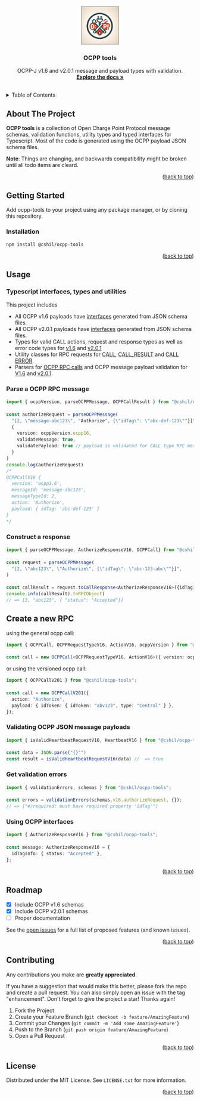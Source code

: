 <a name="readme-top"></a>

<!-- PROJECT LOGO -->
<br />
<div align="center">

  <img src="https://raw.githubusercontent.com/connected-hil/ocpp-tools/main/images/logo.webp" width=100 style="border: 1px solid grey"/>

  <h3 align="center">OCPP tools</h3>

  <p align="center">
    OCPP-J v1.6 and v2.0.1 message and payload types with validation.
    <br />
    <a href="docs/index.html"><strong>Explore the docs »</strong></a>
    <br />
    <br />
</div>

<!-- TABLE OF CONTENTS -->
<details>
  <summary>Table of Contents</summary>
  <ol>
    <li>
      <a href="#about-the-project">About The Project</a>
    </li>
    <li>
      <a href="#getting-started">Getting Started</a>
      <ul>
        <li><a href="#prerequisites">Prerequisites</a></li>
        <li><a href="#installation">Installation</a></li>
      </ul>
    </li>
    <li>
      <a href="#usage">Usage</a>
      <ul>
        <li><a href="#validating-ocpp-json-messages">Typescript interfaces, types and utilities</a></li>
        <li><a href="#parse-ocpp-rpc-messages">Parse OCPP RPC messages</a></li>
        <li><a href="#construct-a-response">Construct a response</a></li>
        <li><a href="#create-a-new-rpc">Create a new RPC</a></li>
        <li><a href="#validating-ocpp-json-message-payloads">Validating OCPP JSON message payloads</a></li>
        <li><a href="#get-validation-errors">Get validation errors</a></li>
        <li><a href="#using-ocpp-interfaces">Using OCPP interfaces</a></li>
      </ul>
    </li>
    <li><a href="#roadmap">Roadmap</a></li>
    <li><a href="#license">License</a></li>
  </ol>
</details>

<!-- ABOUT THE PROJECT -->

## About The Project

**OCPP tools** is a collection of Open Charge Point Protocol message schemas, validation functions, utility types and typed interfaces for Typescript. Most of the code is generated using the OCPP payload JSON schema files.

**Note**: Things are changing, and backwards compatibility might be broken until all todo items are cleard.

<p align="right">(<a href="#readme-top">back to top</a>)</p>

## Getting Started

Add ocpp-tools to your project using any package manager, or by cloning this repository.

### Installation

```sh
npm install @cshil/ocpp-tools
```

<p align="right">(<a href="#readme-top">back to top</a>)</p>

<!-- USAGE EXAMPLES -->

## Usage

### Typescript interfaces, types and utilities

This project includes

- All OCPP v1.6 payloads have [interfaces](src/types/v16) generated from JSON schema files.
- All OCPP v2.0.1 payloads have [interfaces](src/types/v201/) generated from JSON schema files.
- Types for valid CALL actions, request and response types as well as error code types for [v1.6](src/types/v16/index.ts) and [v2.0.1](src/types/v201/index.ts)
- Utility classes for RPC requests for [CALL](src/message/ocpp-call.ts), [CALL_RESULT](src/message/ocpp-call-result.ts) and [CALL ERROR](src/message/ocpp-call-error.ts).
- Parsers for [OCPP RPC calls](src/validation/index.ts) and OCPP message payload validation for [V1.6](src/validation/v16/index.ts) and [v2.0.1](src/validation/v201/index.ts).

### Parse a OCPP RPC message

```typescript
import { ocppVersion, parseOCPPMessage, OCPPCallResult } from "@cshil/ocpp-tools";

const authorizeRequest = parseOCPPMessage(
  "[2, \"message-abc123\", "Authorize", {\"idTag\": \"abc-def-123\""}]",
  {
    version: ocppVersion.ocpp16,
    validateMessage: true,
    validatePayload: true // payload is validated for CALL type RPC messages
  }
)
console.log(authorizeRequest)
/*
OCPPCallV16 {
  version: 'ocpp1.6',
  messageId: 'message-abc123',
  messageTypeId: 2,
  action: 'Authorize',
  payload: { idTag: 'abc-def-123' }
}
*/
```

### Construct a response

```typescript
import { parseOCPPMessage, AuthorizeResponseV16, OCPPCall} from "@cshil/ocpp-tools";

const request = parseOCPPMessage(
  "[2, \"abc123\", \"Authorize\", {\"idTag\": \"abc-123-abc\""}]",
)

const callResult = request.toCallResponse<AuthorizeResponseV16>({idTagInfo: { status: "Accepted"}})
console.info(callResult).toRPCObject)
// => [3, "abc123", { "status": "Accepted"}]

```

## Create a new RPC

using the general ocpp call:

```typescript
import { OCPPCall, OCPPRequestTypeV16, ActionV16, ocppVersion } from "@cshil/ocpp-tools";

const call = new OCPPCall<OCPPRequestTypeV16, ActionV16>({ version: ocppVersion.ocpp16, action: "Authorize", payload: { idTag: "abv123"})
```

or using the versioned ocpp call:

```typescript
import { OCPPCallV201 } from "@cshil/ocpp-tools";

const call = new OCPPCallV201({
  action: "Authorize",
  payload: { idToken: { idToken: "abv123", type: "Central" } },
});
```

### Validating OCPP JSON message payloads

```typescript
import { isValidHeartbeatRequestV16, HeartbeatV16 } from "@cshil/ocpp-tools";

const data = JSON.parse("{}"")
const result = isValidHeartbeatRequestV16(data) //  => true

```

### Get validation errors

```typescript
import { validationErrors, schemas } from "@cshil/ocpp-tools";

const errors = validationErrors(schemas.v16.authorizeRequest, {});
// => ["#/required: must have required property 'idTag'"]
```

### Using OCPP interfaces

```typescript
import { AuthorizeResponseV16 } from "@cshil/ocpp-tools";

const message: AuthorizeResponseV16 = {
  idTagInfo: { status: "Accepted" },
};
```

<p align="right">(<a href="#readme-top">back to top</a>)</p>

<!-- ROADMAP -->

## Roadmap

- [x] Include OCPP v1.6 schemas
- [x] Include OCPP v2.0.1 schemas
- [ ] Proper documentation

See the [open issues](https://github.com/connected-hil/ocpp-tools/issues) for a full list of proposed features (and known issues).

<p align="right">(<a href="#readme-top">back to top</a>)</p>

<!-- CONTRIBUTING -->

## Contributing

Any contributions you make are **greatly appreciated**.

If you have a suggestion that would make this better, please fork the repo and create a pull request. You can also simply open an issue with the tag "enhancement".
Don't forget to give the project a star! Thanks again!

1. Fork the Project
2. Create your Feature Branch (`git checkout -b feature/AmazingFeature`)
3. Commit your Changes (`git commit -m 'Add some AmazingFeature'`)
4. Push to the Branch (`git push origin feature/AmazingFeature`)
5. Open a Pull Request

<p align="right">(<a href="#readme-top">back to top</a>)</p>

<!-- LICENSE -->

## License

Distributed under the MIT License. See `LICENSE.txt` for more information.

<p align="right">(<a href="#readme-top">back to top</a>)</p>
